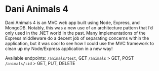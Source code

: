 # Dani Animals 4

Dani Animals 4 is an MVC web app built using Node, Express, and MongoDB. Notably, this was a new use of an architecture pattern that I’d only used in the .NET world in the past. Many implementations of the Express middleware do a decent job of separating concerns within the application, but it was cool to see how I could use the MVC framework to clean up my Node/Express application in a new way!

Available endpoints:
`/animals/test`, GET
`/animals` > GET, POST
`/animals/:id` > GET, PUT, DELETE